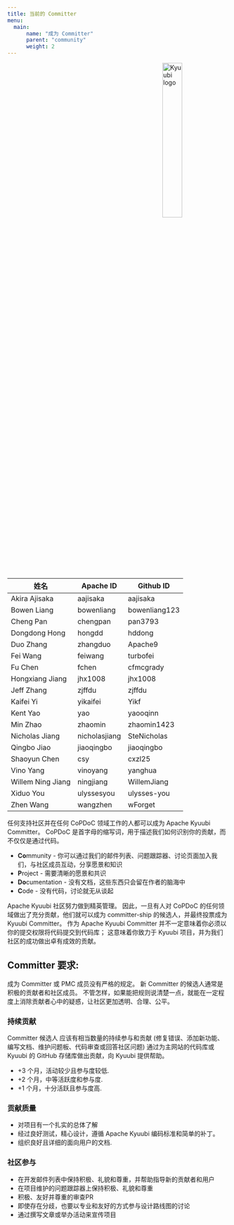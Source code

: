 ```yaml
---
title: 当前的 Committer
menu:
  main:
      name: "成为 Committer"
      parent: "community"
      weight: 2
---
```

<!---
  Licensed under the Apache License, Version 2.0 (the "License");
  you may not use this file except in compliance with the License.
  You may obtain a copy of the License at

   http://www.apache.org/licenses/LICENSE-2.0

  Unless required by applicable law or agreed to in writing, software
  distributed under the License is distributed on an "AS IS" BASIS,
  WITHOUT WARRANTIES OR CONDITIONS OF ANY KIND, either express or implied.
  See the License for the specific language governing permissions and
  limitations under the License. See accompanying LICENSE file.
-->

<img src="https://svn.apache.org/repos/asf/comdev/project-logos/originals/kyuubi-1.svg" alt="Kyuubi logo" width="30%" align="right" />

<table border=0>
  <thead>
    <tr>
      <th>姓名</th>
      <th>Apache ID</th>
      <th>Github ID</th>
    </tr>
  </thead>
  <tbody>
    <tr>
      <td>Akira Ajisaka</td>
      <td>aajisaka</td>
      <td>aajisaka</td>
   </tr>
    <tr>
      <td>Bowen Liang</td>
      <td>bowenliang</td>
      <td>bowenliang123</td>
    </tr>
    <tr>
      <td>Cheng Pan</td>
      <td>chengpan</td>
      <td>pan3793</td>
    </tr>
    <tr>
      <td>Dongdong Hong</td>
      <td>hongdd</td>
      <td>hddong</td>
    </tr>
    <tr>
      <td>Duo Zhang</td>
      <td>zhangduo</td>
      <td>Apache9</td>
    </tr>
    <tr>
      <td>Fei Wang</td>
      <td>feiwang</td>
      <td>turbofei</td>
    </tr>
    <tr>
      <td>Fu Chen</td>
      <td>fchen</td>
      <td>cfmcgrady</td>
    </tr>
    <tr>
      <td>Hongxiang Jiang</td>
      <td>jhx1008</td>
      <td>jhx1008</td>
    </tr>
    <tr>
      <td>Jeff Zhang</td>
      <td>zjffdu</td>
      <td>zjffdu</td>
    </tr>
    <tr>
      <td>Kaifei Yi</td>
      <td>yikaifei</td>
      <td>Yikf</td>
    </tr>
    <tr>
      <td>Kent Yao</td>
      <td>yao</td>
      <td>yaooqinn</td>
    </tr>
    <tr>
      <td>Min Zhao</td>
      <td>zhaomin</td>
      <td>zhaomin1423</td>
    </tr>
    <tr>
      <td>Nicholas Jiang</td>
      <td>nicholasjiang</td>
      <td>SteNicholas</td>
    </tr>
    <tr>
      <td>Qingbo Jiao</td>
      <td>jiaoqingbo</td>
      <td>jiaoqingbo</td>
    </tr>
    <tr>
      <td>Shaoyun Chen</td>
      <td>csy</td>
      <td>cxzl25</td>
    </tr>
    <tr>
      <td>Vino Yang</td>
      <td>vinoyang</td>
      <td>yanghua</td>
    </tr>
    <tr>
      <td>Willem Ning Jiang</td>
      <td>ningjiang</td>
      <td>WillemJiang</td>
    </tr>
    <tr>
      <td>Xiduo You</td>
      <td>ulyssesyou</td>
      <td>ulysses-you</td>
    </tr>
    <tr>
      <td>Zhen Wang</td>
      <td>wangzhen</td>
      <td>wForget</td>
    </tr>
  </tbody>
</table>

任何支持社区并在任何 CoPDoC 领域工作的人都可以成为 Apache Kyuubi Committer。
CoPDoC 是首字母的缩写词，用于描述我们如何识别你的贡献，而不仅仅是通过代码。

- **Co**mmunity - 你可以通过我们的邮件列表、问题跟踪器、讨论页面加入我们，与社区成员互动，分享愿景和知识
- **P**roject - 需要清晰的愿景和共识
- **Do**cumentation - 没有文档，这些东西只会留在作者的脑海中
- **C**ode - 没有代码，讨论就无从谈起

Apache Kyuubi 社区努力做到精英管理。 
因此，一旦有人对 CoPDoC 的任何领域做出了充分贡献，他们就可以成为 committer-ship 的候选人，并最终投票成为 Kyuubi Committer。
作为 Apache Kyuubi Committer 并不一定意味着你必须以你的提交权限将代码提交到代码库；
这意味着你致力于 Kyuubi 项目，并为我们社区的成功做出卓有成效的贡献。

## Committer 要求:

成为 Committer 或 PMC 成员没有严格的规定。
新 Committer 的候选人通常是积极的贡献者和社区成员。
不管怎样，如果能把规则说清楚一点，就能在一定程度上消除贡献者心中的疑惑，让社区更加透明、合理、公平。

### 持续贡献
Committer 候选人 应该有相当数量的持续参与和贡献 
(修复错误、添加新功能、编写文档、维护问题板、代码审查或回答社区问题) 
通过为主网站的代码库或 Kyuubi 的 GitHub 存储库做出贡献，向 Kyuubi 提供帮助。

- +3 个月，活动较少且参与度较低.
- +2 个月，中等活跃度和参与度.
- +1 个月，十分活跃且参与度高.

### 贡献质量
- 对项目有一个扎实的总体了解
- 经过良好测试，精心设计，遵循 Apache Kyuubi 编码标准和简单的补丁。
- 组织良好且详细的面向用户的文档.

### 社区参与

- 在开发邮件列表中保持积极、礼貌和尊重，并帮助指导新的贡献者和用户
- 在项目维护的问题跟踪器上保持积极、礼貌和尊重
- 积极、友好并尊重的审查PR
- 即使存在分歧，也要以专业和友好的方式参与设计路线图的讨论
- 通过撰写文章或举办活动来宣传项目
